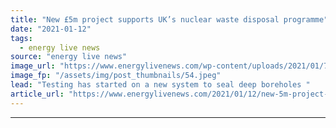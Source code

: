 ```yaml
---
title: "New £5m project supports UK’s nuclear waste disposal programme"
date: "2021-01-12"
tags: 
  - energy live news
source: "energy live news"
image_url: "https://www.energylivenews.com/wp-content/uploads/2021/01/787a1859-7f8c-4425-81c1-71f503791ddb.jpeg"
image_fp: "/assets/img/post_thumbnails/54.jpeg"
lead: "Testing has started on a new system to seal deep boreholes "
article_url: "https://www.energylivenews.com/2021/01/12/new-5m-project-supports-uks-nuclear-waste-disposal-programme/"
---
```


---

